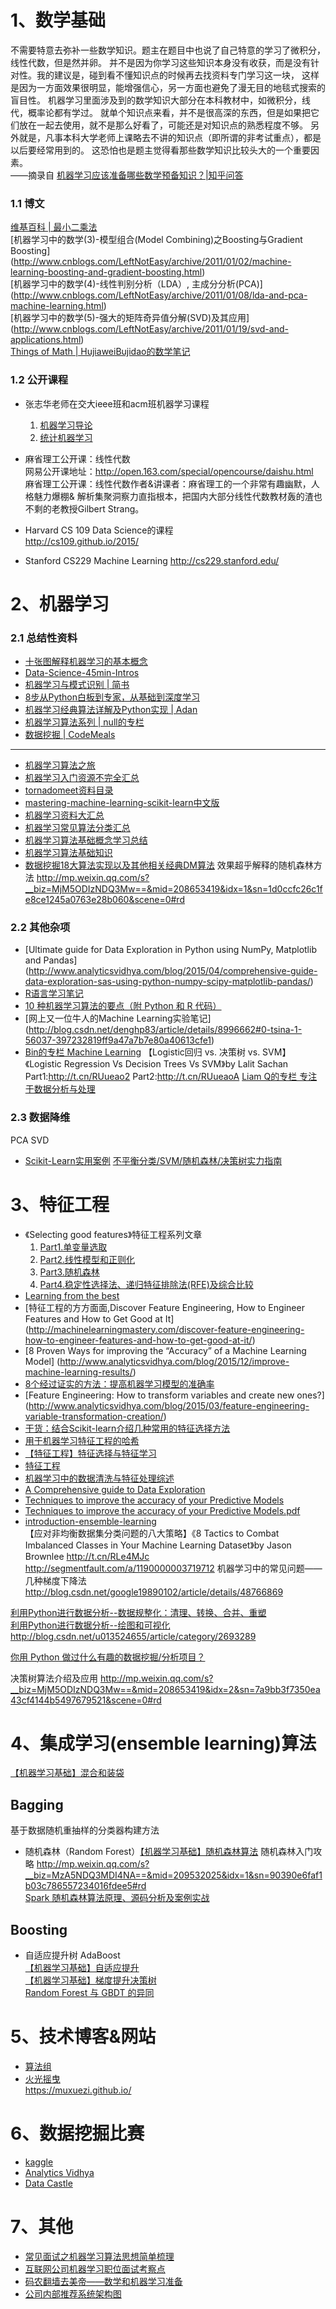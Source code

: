 # 1、数学基础

   不需要特意去弥补一些数学知识。题主在题目中也说了自己特意的学习了微积分，线性代数，但是然并卵。
并不是因为你学习这些知识本身没有收获，而是没有针对性。我的建议是，碰到看不懂知识点的时候再去找资料专门学习这一块，
这样是因为一方面效果很明显，能增强信心，另一方面也避免了漫无目的地毯式搜索的盲目性。
机器学习里面涉及到的数学知识大部分在本科教材中，如微积分，线代，概率论都有学过。
就单个知识点来看，并不是很高深的东西，但是如果把它们放在一起去使用，就不是那么好看了，可能还是对知识点的熟悉程度不够。
另外就是，凡事本科大学老师上课略去不讲的知识点（即所谓的非考试重点），都是以后要经常用到的。
这恐怕也是题主觉得看那些数学知识比较头大的一个重要因素。  
——摘录自 [机器学习应该准备哪些数学预备知识？|知乎问答](https://www.zhihu.com/question/36324957/answer/67094190)  

### 1.1 博文
[维基百科 | 最小二乘法](https://zh.wikipedia.org/zh-cn/%E6%9C%80%E5%B0%8F%E4%BA%8C%E4%B9%98%E6%B3%95)  
[机器学习中的数学(3)-模型组合(Model Combining)之Boosting与Gradient Boosting]
(http://www.cnblogs.com/LeftNotEasy/archive/2011/01/02/machine-learning-boosting-and-gradient-boosting.html)  
[机器学习中的数学(4)-线性判别分析（LDA）, 主成分分析(PCA)]
(http://www.cnblogs.com/LeftNotEasy/archive/2011/01/08/lda-and-pca-machine-learning.html)   
[机器学习中的数学(5)-强大的矩阵奇异值分解(SVD)及其应用]
(http://www.cnblogs.com/LeftNotEasy/archive/2011/01/19/svd-and-applications.html)  
[Things of Math | HujiaweiBujidao的数学笔记](http://hujiaweibujidao.github.io/blog/2015/12/30/Things-of-Math/)  

### 1.2 公开课程
* 张志华老师在交大ieee班和acm班机器学习课程  
    1. [机器学习导论](http://ocw.sjtu.edu.cn/G2S/OCW/cn/CourseDetails.htm?Id=397)  
    2. [统计机器学习](http://ocw.sjtu.edu.cn/G2S/OCW/cn/CourseDetails.htm?Id=398)  

* 麻省理工公开课：线性代数  
网易公开课地址：<http://open.163.com/special/opencourse/daishu.html>  
麻省理工公开课：线性代数作者&讲课者：麻省理工的一个非常有趣幽默，人格魅力爆棚&
解析集聚洞察力直指根本，把国内大部分线性代数教材轰的渣也不剩的老教授Gilbert Strang。

* Harvard CS 109 Data Science的课程  
<http://cs109.github.io/2015/>

* Stanford CS229 Machine Learning
<http://cs229.stanford.edu/>


# 2、机器学习
### 2.1 总结性资料 
* [十张图解释机器学习的基本概念](http://blog.jobbole.com/63748/)
* [Data-Science-45min-Intros](https://github.com/DrSkippy/Data-Science-45min-Intros)
* [机器学习与模式识别 | 简书](http://www.jianshu.com/collection/1395428608b4)  
* [8步从Python白板到专家，从基础到深度学习](http://dataunion.org/15057.html)  
* [机器学习经典算法详解及Python实现 | Adan](http://blog.csdn.net/suipingsp/article/category/2749113)   
* [机器学习算法系列 | null的专栏](http://blog.csdn.net/google19890102/article/details/39781573)  
* [数据挖掘 | CodeMeals](http://www.cnblogs.com/fengfenggirl/tag/%E6%95%B0%E6%8D%AE%E6%8C%96%E6%8E%98/)
********* 
* [机器学习算法之旅](http://blog.jobbole.com/60809/)
* [机器学习入门资源不完全汇总](http://ml.memect.com/article/machine-learning-guide.html)
* [tornadomeet资料目录](http://www.cnblogs.com/tornadomeet/archive/2012/05/24/2515980.html)  
* [mastering-machine-learning-scikit-learn中文版](https://muxuezi.github.io/posts/0-perface.html) 
* [机器学习资料大汇总](http://www.kuqin.com/shuoit/20150923/348242.html)  
* [机器学习常见算法分类汇总](http://blog.jobbole.com/77620/)  
* [机器学习算法基础概念学习总结](http://blog.jobbole.com/74716/)  
* [机器学习算法基础知识](http://www.36dsj.com/archives/8911)  
* [数据挖掘18大算法实现以及其他相关经典DM算法](https://github.com/linyiqun/DataMiningAlgorithm)
效果超乎解释的随机森林方法  http://mp.weixin.qq.com/s?__biz=MjM5ODIzNDQ3Mw==&mid=208653419&idx=1&sn=1d0ccfc26c1fe8ce1245a0763e28b060&scene=0#rd   

### 2.2 其他杂项
* [Ultimate guide for Data Exploration in Python using NumPy, Matplotlib and Pandas]
(http://www.analyticsvidhya.com/blog/2015/04/comprehensive-guide-data-exploration-sas-using-python-numpy-scipy-matplotlib-pandas/)
* [R语言学习笔记 ](http://blog.csdn.net/jack237/article/details/8210598)
* [10 种机器学习算法的要点（附 Python 和 R 代码）](http://blog.jobbole.com/92021/)  
* [网上又一位牛人的Machine Learning实验笔记]
(http://blog.csdn.net/denghp83/article/details/8996662#0-tsina-1-56037-397232819ff9a47a7b7e80a40613cfe1)
* [Bin的专栏  Machine Learning](http://www.cnblogs.com/xbinworld/tag/Machine%20Learning/)
【Logistic回归 vs. 决策树 vs. SVM】《Logistic Regression Vs Decision Trees Vs SVM》by Lalit Sachan Part1:http://t.cn/RUueao2 Part2:http://t.cn/RUueaoA
[
Liam Q的专栏
专注于数据分析与处理](http://blog.csdn.net/qll125596718/article/category/909565/2)

### 2.3 数据降维
PCA
SVD
* [Scikit-Learn实用案例](http://muxuezi.github.io/posts/1-premodel-workflow.html)
[不平衡分类/SVM/随机森林/决策树实力指南](http://bigdata-madesimple.com/dealing-with-unbalanced-class-svm-random-forest-and-decision-tree-in-python/)  

# 3、特征工程 
* 《Selecting good features》特征工程系列文章  
    1. [Part1.单变量选取](http://blog.datadive.net/selecting-good-features-part-i-univariate-selection/)  
    2. [Part2.线性模型和正则化](http://blog.datadive.net/selecting-good-features-part-ii-linear-models-and-regularization/)   
    3. [Part3.随机森林](http://blog.datadive.net/selecting-good-features-part-iii-random-forests/)    
    4. [Part4.稳定性选择法、递归特征排除法(RFE)及综合比较](http://blog.datadive.net/selecting-good-features-part-iv-stability-selection-rfe-and-everything-side-by-side/)     
* [Learning from the best](http://blog.kaggle.com/2014/08/01/learning-from-the-best/)  
* [特征工程的方方面面,Discover Feature Engineering, How to Engineer Features and How to Get Good at It]
  (http://machinelearningmastery.com/discover-feature-engineering-how-to-engineer-features-and-how-to-get-good-at-it/)  
* [8 Proven Ways for improving the “Accuracy” of a Machine Learning Model]
(http://www.analyticsvidhya.com/blog/2015/12/improve-machine-learning-results/)  
* [8个经过证实的方法：提高机器学习模型的准确率](http://www.jianshu.com/p/2a7e201d28c2)  
* [Feature Engineering: How to transform variables and create new ones?]
(http://www.analyticsvidhya.com/blog/2015/03/feature-engineering-variable-transformation-creation/)   
* [干货：结合Scikit-learn介绍几种常用的特征选择方法](http://dataunion.org/14072.html)  
* [用于机器学习特征工程的哈希](http://www.diku.dk/summer-school-2014/course-material/john-langford/hashing_copenhage_2014.pdf)
* [【特征工程】特征选择与特征学习](http://www.jianshu.com/p/ab697790090f)  
* [特征工程](http://www.jianshu.com/p/b2cc338ce9e5)  
* [机器学习中的数据清洗与特征处理综述](http://tech.meituan.com/machinelearning-data-feature-process.html)  
* [A Comprehensive guide to Data Exploration](http://www.analyticsvidhya.com/blog/2016/01/guide-data-exploration/)
* [Techniques to improve the accuracy of your Predictive Models](http://pan.baidu.com/s/1mgKPzo0)
* [Techniques to improve the accuracy of your Predictive Models.pdf](http://pan.baidu.com/s/1eQCokPs)
* [introduction-ensemble-learning](http://www.analyticsvidhya.com/blog/2015/08/introduction-ensemble-learning/)  
【应对非均衡数据集分类问题的八大策略】《8 Tactics to Combat Imbalanced Classes in Your Machine Learning Dataset》by Jason Brownlee http://t.cn/RLe4MJc
http://segmentfault.com/a/1190000003719712
机器学习中的常见问题——几种梯度下降法 http://blog.csdn.net/google19890102/article/details/48766869   

[利用Python进行数据分析--数据规整化：清理、转换、合并、重塑 ](http://blog.csdn.net/u013524655/article/details/41291665)  
[ 利用Python进行数据分析--绘图和可视化 ](http://blog.csdn.net/u013524655/article/details/41291715)  
http://blog.csdn.net/u013524655/article/category/2693289

[你用 Python 做过什么有趣的数据挖掘/分析项目？ ](http://mp.weixin.qq.com/s?__biz=MzA3MDg0MjgxNQ==&mid=205835343&idx=1&sn=0874f763cfe839902f686ece64182dfd#rd)  

决策树算法介绍及应用  http://mp.weixin.qq.com/s?__biz=MjM5ODIzNDQ3Mw==&mid=208653419&idx=2&sn=7a9bb3f7350ea43cf4144b5497679521&scene=0#rd   


# 4、集成学习(ensemble learning)算法
[【机器学习基础】混合和装袋](http://www.jianshu.com/p/037e1bad9fa8)  
## Bagging
基于数据随机重抽样的分类器构建方法

   * 随机森林（Random Forest）[【机器学习基础】随机森林算法](http://www.jianshu.com/p/667c9ea6cf96)
随机森林入门攻略 http://mp.weixin.qq.com/s?__biz=MzA5NDQ3MDI4NA==&mid=209532025&idx=1&sn=90390e6faf1b03c786557234016fdee5#rd   
[Spark 随机森林算法原理、源码分析及案例实战](https://www.ibm.com/developerworks/cn/opensource/os-cn-spark-random-forest/)   
  
## Boosting

   * 自适应提升树 AdaBoost  
     [【机器学习基础】自适应提升](http://www.jianshu.com/p/2d5db988662a)   
     [【机器学习基础】梯度提升决策树](http://www.jianshu.com/p/819a21e1e8ef)  
[Random Forest 与 GBDT 的异同](http://blog.csdn.net/wh137795233/article/details/47750151)

# 5、技术博客&网站
* [算法组](http://suanfazu.com/)  
* [火光摇曳](http://www.flickering.cn/)  
https://muxuezi.github.io/

# 6、数据挖掘比赛
* [kaggle](https://www.kaggle.com/)
* [Analytics Vidhya](http://datahack.analyticsvidhya.com/)
* [Data Castle](http://pkbigdata.com/)

# 7、其他
* [常见面试之机器学习算法思想简单梳理](http://www.cnblogs.com/tornadomeet/p/3395593.html)
* [互联网公司机器学习职位面试考察点](https://www.zhihu.com/question/25565713/answer/31981961)
* [码农翻墙去美帝——数学和机器学习准备](http://blog.sina.com.cn/s/blog_687bf5050102vawn.html)
* [公司内部推荐系统架构图](https://www.processon.com/view/link/552e1789e4b0193bc0401a86)
